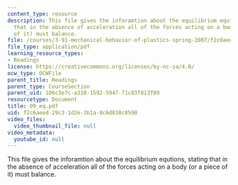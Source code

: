```yaml
---
content_type: resource
description: This file gives the inforamtion about the equilibrium equtions, stating
  that in the absence of acceleration all of the forces acting on a body (or a piece
  of it) must balance.
file: /courses/3-91-mechanical-behavior-of-plastics-spring-2007/f2c6aeed29c31d2e3b1a8c6d038c8590_09_eq.pdf
file_type: application/pdf
learning_resource_types:
- Readings
license: https://creativecommons.org/licenses/by-nc-sa/4.0/
ocw_type: OCWFile
parent_title: Readings
parent_type: CourseSection
parent_uid: 106c3e7c-a318-1592-5947-71c83f813f89
resourcetype: Document
title: 09_eq.pdf
uid: f2c6aeed-29c3-1d2e-3b1a-8c6d038c8590
video_files:
  video_thumbnail_file: null
video_metadata:
  youtube_id: null
---
```

This file gives the inforamtion about the equilibrium equtions, stating that in the absence of acceleration all of the forces acting on a body (or a piece of it) must balance.
